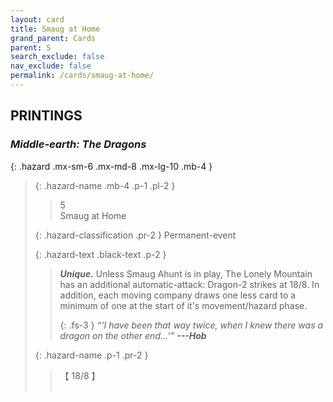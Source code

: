 ```yaml
---
layout: card
title: Smaug at Home
grand_parent: Cards
parent: S
search_exclude: false
nav_exclude: false
permalink: /cards/smaug-at-home/
---
```


## PRINTINGS


### _Middle-earth: The Dragons_

{: .hazard .mx-sm-6 .mx-md-8 .mx-lg-10 .mb-4 }
> {: .hazard-name .mb-4 .p-1 .pl-2 }
> > <div class="hazard-mp">5</div>
> > <div class="card-name">Smaug at Home</div>
>
> {: .hazard-classification .pr-2 }
> Permanent-event
>
> {: .hazard-text .black-text .p-2 }
> > _**Unique.**_ Unless Smaug Ahunt is in play, The Lonely Mountain has an additional automatic-attack: Dragon-2 strikes at 18/8. In addition, each moving company draws one less card to a minimum of one at the start of it's movement/hazard phase. 
> > 
> > {: .fs-3 } 
> > _“‘I have been that way twice, when I knew there was a dragon on the other end...’”_ ***---&#65279;Hob*** 
>
> {: .hazard-name .p-1 .pr-2 }
> > <div class="card-shield">【 18/8 】</div>
> > <div class="card-corruption">&nbsp;</div>
